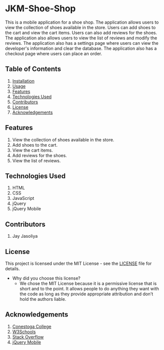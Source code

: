 # JKM-Shoe-Shop

This is a mobile application for a shoe shop. The application allows users to view the collection of shoes available in the store. Users can add shoes to the cart and view the cart items. Users can also add reviews for the shoes. The application also allows users to view the list of reviews and modify the reviews. The application also has a settings page where users can view the developer's information and clear the database. The application also has a checkout page where users can place an order.

## Table of Contents

1. [Installation](#installation)
2. [Usage](#usage)
3. [Features](#features)
4. [Technologies Used](#technologies-used)
5. [Contributors](#contributors)
6. [License](#license)
7. [Acknowledgements](#acknowledgements)


## Features

1. View the collection of shoes available in the store.
2. Add shoes to the cart.
3. View the cart items.
4. Add reviews for the shoes.
5. View the list of reviews.

## Technologies Used

1. HTML
2. CSS
3. JavaScript
4. jQuery
5. jQuery Mobile


## Contributors

1. Jay Jasoliya

## License

This project is licensed under the MIT License - see the [LICENSE](LICENSE) file for details.

* Why did you choose this license?
    * We chose the MIT License because it is a permissive license that is short and to the point. It allows people to do anything they want with the code as long as they provide appropriate attribution and don’t hold the authors liable.

## Acknowledgements

1. [Conestoga College](https://www.conestogac.on.ca/)
2. [W3Schools](https://www.w3schools.com/)
3. [Stack Overflow](https://stackoverflow.com/)
4. [jQuery Mobile](https://jquerymobile.com/)